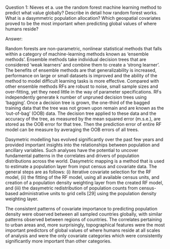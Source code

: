 Question 1: Nieves et a. use the random forest machine learning method to predict what value globally?  Describe in detail how random forest works.  What is a dasymmetric population allocation? Which geospatial covariates proved to be the most important when predicting global values of where humans reside?

Answer: 

Random forests are non-parametric, nonlinear statistical methods that falls within a category of machine-learning methods known as ‘ensemble methods’. Ensemble methods take individual decision trees that are considered ‘weak learners’ and combine them to create a
‘strong learner’. The benefits of ensemble methods are that generalizability is increased, performance on large or small datasets is
improved and the ability of the method to model difficult learning tasks is more effective. Compared with other ensemble methods
RFs are robust to noise, small sample sizes and over-fitting, yet they need little in the way of parameter specifications. 
RFs independently generate k number of unpruned decision trees using ‘bagging’. Once a decision tree is grown, the
one-third of the bagged training data that the tree was not grown upon remain and are known as the ‘out-of-bag’ (OOB)
data. The decision tree applied to these data and the accuracy of the tree, as measured by the mean squared error (m.s.e.), are
stored as the OOB error for that tree. Then the prediction error of entire RF model can be measure by averaging the OOB errors of all trees.

Dasymetric modelling has evolved significantly over the past few years and provided important insights into the relationships between population and ancillary variables. Such analyses have the potential to uncover fundamental patterns in the correlates and drivers of population distributions across the world. Dasymetric mapping is a method that is used to estimate a population layer from input census and covariate data. The general steps are as follows: (i) iterative covariate selection for the RF model, (ii) the fitting of the RF model, using all available census units, and creation of a population density weighting layer from the created RF model, and (iii) the
dasymetric redistribution of population counts from census-based administrative units to grid cells [29] using the population density
weighting layer. 

The consistent patterns of covariate importance to predicting population density were observed between all sampled countries globally, with similar patterns observed between regions of countries. The correlates pertaining to urban areas and, more surprisingly, topographical features were the most important predictors of global values of where humans reside at all scales of analysis and were the only covariate categories which were consistently significantly more important than other categories.

